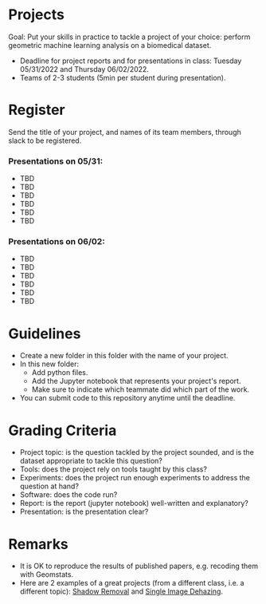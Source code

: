 # Projects

Goal: Put your skills in practice to tackle a project of your choice: perform geometric machine learning analysis on a biomedical dataset.

- Deadline for project reports and for presentations in class: Tuesday 05/31/2022 and Thursday 06/02/2022.
- Teams of 2-3 students (5min per student during presentation).

# Register

Send the title of your project, and names of its team members, through slack to be registered.

### Presentations on 05/31:

- TBD
- TBD
- TBD
- TBD
- TBD
- TBD

### Presentations on 06/02:

- TBD
- TBD
- TBD
- TBD
- TBD
- TBD

# Guidelines

- Create a new folder in this folder with the name of your project.
- In this new folder:
  - Add python files.
  - Add the Jupyter notebook that represents your project's report.
  - Make sure to indicate which teammate did which part of the work.
- You can submit code to this repository anytime until the deadline.

# Grading Criteria

- Project topic: is the question tackled by the project sounded, and is the dataset appropriate to tackle this question?
- Tools: does the project rely on tools taught by this class?
- Experiments: does the project run enough experiments to address the question at hand?
- Software: does the code run?
- Report: is the report (jupyter notebook) well-written and explanatory?
- Presentation: is the presentation clear?

# Remarks

- It is OK to reproduce the results of published papers, e.g. recoding them with Geomstats.
- Here are 2 examples of a great projects (from a different class, i.e. a different topic): [Shadow Removal](https://github.com/bioshape-lab/ece278a/tree/main/projects/Shadow-Removal) and [Single Image Dehazing](https://github.com/bioshape-lab/ece278a/tree/main/projects/Single_Image_dehazing).
